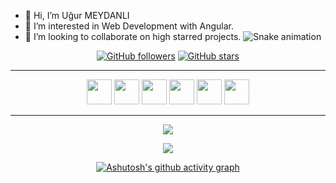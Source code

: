 - 👋 Hi, I’m Uğur MEYDANLI
- 👀 I’m interested in Web Development with Angular.
- 💞️ I’m looking to collaborate on high starred projects.
![Snake animation](https://github.com/gabrielpondaco/gabrielpondaco/blob/output/github-contribution-grid-snake.svg)

<!---
ugur08/ is a ✨ special ✨ repository because its `README.md` (this file) appears on your GitHub profile.
You can click the Preview link to take a look at your changes.
--->

<div align="center">

[![GitHub followers](https://img.shields.io/github/followers/hasansaid?style=flat&logo=github)](https://github.com/hasansaid?tab=followers)
[![GitHub stars](https://img.shields.io/github/stars/hasansaid?style=flat&logo=github&)](https://github.com/hasansaid?tab=repositories)


<hr>


<a href="https://www.python.org/"><img src="https://user-images.githubusercontent.com/61664693/116169127-b307a180-a70c-11eb-9097-06d1f280065e.png" width="40px"></img></a>
<a href="https://www.javascript.com/"><img src="https://user-images.githubusercontent.com/61664693/116169142-b569fb80-a70c-11eb-8de0-029cbc2b2aef.png" width="40px"></img></a>
<a href="https://www.typescriptlang.org/"><img src="https://user-images.githubusercontent.com/61664693/116169149-b6029200-a70c-11eb-9169-e68b84f77b9c.png" width="40px"></img></a>
<a href="https://angular.io/" ><img src="https://user-images.githubusercontent.com/61664693/116169133-b438ce80-a70c-11eb-8e91-4d57e3f94851.png" width="40px"></img></a>
<a href="https://en.wikipedia.org/wiki/CSS](https://www.google.com/search?q=html&oq=html&aqs=chrome.0.69i59l2j69i60l3j69i65l3.1326j0j7&sourceid=chrome&ie=UTF-8"><img src="**https://user-images.githubusercontent.com/61664693/116169139-b569fb80-a70c-11eb-8df4-4fa9be0bebe3.png**" width="40px"></img></a>
<a href="https://en.wikipedia.org/wiki/CSS"><img src="https://user-images.githubusercontent.com/61664693/116169139-b569fb80-a70c-11eb-8df4-4fa9be0bebe3.png" width="40px"></img></a>


<hr>

<p align="center">
  <p>
    <a href="https://github.com/ugur08" target="_blank">
    <img src="https://github-readme-stats.vercel.app/api?username=ugur08&count_private=true&show_icons=true&theme=nord">
      </a>
</p>
  <p>
  <a href="https://github.com/ugur08" target="_blank">
  <img align="center" src="https://github-readme-streak-stats.herokuapp.com?user=ugur08&theme=nord&date_format=j%20M%5B%20Y%5D" />
  </a>
  </p>




[![Ashutosh's github activity graph](https://github-readme-activity-graph.cyclic.app/graph?username=ugur08&theme=nord)](https://github.com/ugur08)
</div>


